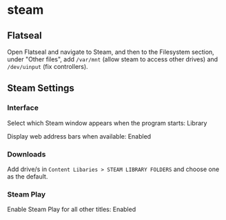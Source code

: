 # steam

## Flatseal

Open Flatseal and navigate to Steam, and then to the Filesystem section, under "Other files", add `/var/mnt` (allow steam to access other drives) and `/dev/uinput` (fix controllers).

## Steam Settings

### Interface

Select which Steam window appears when the program starts: Library

Display web address bars when available: Enabled

### Downloads

Add drive/s in `Content Libaries > STEAM LIBRARY FOLDERS` and choose one as the default.

### Steam Play

Enable Steam Play for all other titles: Enabled
